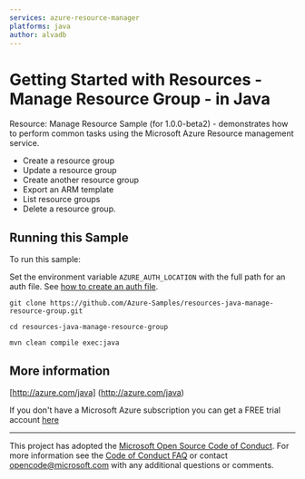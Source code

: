 ```yaml
---
services: azure-resource-manager
platforms: java
author: alvadb
---
```


# Getting Started with Resources - Manage Resource Group - in Java


  Resource: Manage Resource Sample (for 1.0.0-beta2) - demonstrates how to perform common tasks using the Microsoft Azure Resource management service.
   - Create a resource group
   - Update a resource group
   - Create another resource group
   - Export an ARM template
   - List resource groups
   - Delete a resource group.
 

## Running this Sample

To run this sample:

Set the environment variable `AZURE_AUTH_LOCATION` with the full path for an auth file. See [how to create an auth file](https://github.com/Azure/azure-sdk-for-java/blob/master/AUTH.md).

    git clone https://github.com/Azure-Samples/resources-java-manage-resource-group.git

    cd resources-java-manage-resource-group

    mvn clean compile exec:java

## More information

[http://azure.com/java] (http://azure.com/java)

If you don't have a Microsoft Azure subscription you can get a FREE trial account [here](http://go.microsoft.com/fwlink/?LinkId=330212)

---

This project has adopted the [Microsoft Open Source Code of Conduct](https://opensource.microsoft.com/codeofconduct/). For more information see the [Code of Conduct FAQ](https://opensource.microsoft.com/codeofconduct/faq/) or contact [opencode@microsoft.com](mailto:opencode@microsoft.com) with any additional questions or comments.
